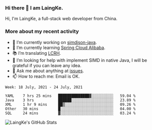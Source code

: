 ### Hi there 👋 I am LaingKe.

Hi, I'm LaingKe, a full-stack web developer from China.

### More about my recent activity

- 🔭 I’m currently working on [simdjson-java](https://github.com/laingke/simdjson-java).
- 🌱 I’m currently learning [Spring Cloud Alibaba](https://github.com/alibaba/spring-cloud-alibaba).
- :books: I’m translating [LCRH](https://github.com/LCTT/LCRH).
- 🤔 I’m looking for help with implement SIMD in native Java, I will be grateful if you can leave any idea.
- 💬 Ask me about anything at [issues](https://github.com/laingke/laingke/issues).
- 📫 How to reach me: Email is OK.

<!--START_SECTION:waka-->
```text
Week: 18 July, 2021 - 24 July, 2021

YAML    7 hrs 25 mins   ██████████████▓░░░░░░░░░░   59.04 % 
Java    3 hrs           ██████░░░░░░░░░░░░░░░░░░░   23.89 % 
XML     1 hr 9 mins     ██▒░░░░░░░░░░░░░░░░░░░░░░   09.26 % 
Other   30 mins         █░░░░░░░░░░░░░░░░░░░░░░░░   04.00 % 
SQL     24 mins         ▓░░░░░░░░░░░░░░░░░░░░░░░░   03.24 % 
```
<!--END_SECTION:waka-->

![LaingKe's GitHub Stats](https://github-readme-stats.vercel.app/api?username=laingke&show_icons=true&theme=nightowl&count_private=true)
